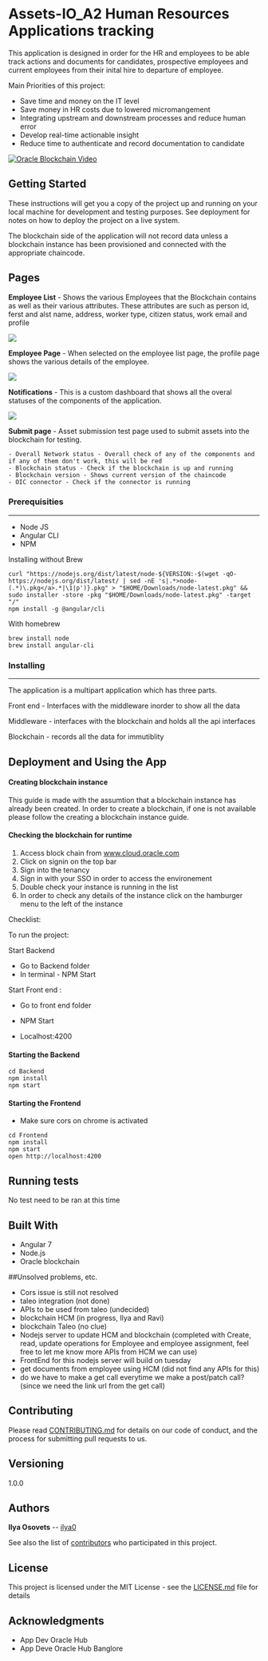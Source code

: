 # Assets-IO_A2 Human Resources Applications tracking


This application is designed in order for the HR and employees to be able track actions and documents for candidates, prospective employees and current employees from their inital hire to departure of employee.


Main Priorities of this project:

* Save time and money on the IT level
* Save money in HR costs due to lowered micromangement
* Integrating upstream and downstream processes and reduce human error
* Develop real-time actionable insight
* Reduce time to authenticate and record documentation to candidate

[![Oracle Blockchain Video](screenshots/video.png)](https://www.youtube.com/watch?v=fiVH_93XT3w)

## Getting Started

These instructions will get you a copy of the project up and running on your local machine for development and testing purposes. See deployment for notes on how to deploy the project on a live system.

The blockchain side of the application will not record data unless a blockchain instance has been provisioned and connected with the appropriate chaincode.



## Pages

**Employee List** - Shows the various Employees that the Blockchain contains as well as their various attributes. These attributes are such as person id, ferst and alst name, address, worker type, citizen status, work email and profile

![](screenshots/emplist.png)

**Employee Page** - When selected on the employee list page, the profile page shows the various details of the employee.

![](screenshots/profile.png)

**Notifications** - This is a custom dashboard that shows all the overal statuses of the components of the application.

![](screenshots/noti.png)

**Submit page** - Asset submission test page used to submit assets into the blockchain for testing.



	- Overall Network status - Overall check of any of the components and if any of them don't work, this will be red
	- Blockchain status - Check if the blockchain is up and running
	- Blockchain version - Shows current version of the chaincode
	- OIC connector - Check if the connector is running



### Prerequisities
------
- Node JS
- Angular CLI
- NPM

Installing without Brew

```
curl "https://nodejs.org/dist/latest/node-${VERSION:-$(wget -qO- https://nodejs.org/dist/latest/ | sed -nE 's|.*>node-(.*)\.pkg</a>.*|\1|p')}.pkg" > "$HOME/Downloads/node-latest.pkg" && sudo installer -store -pkg "$HOME/Downloads/node-latest.pkg" -target "/"
npm install -g @angular/cli
```


With homebrew

```
brew install node
brew install angular-cli
```

### Installing
------
The application is a multipart application which has three parts. 

Front end - Interfaces with the middleware inorder to show all the data 

Middleware - interfaces with the blockchain and holds all the api interfaces

Blockchain - records all the data for immutiblity 

## Deployment and Using the App



#### Creating blockchain instance

This guide is made with the assumtion that a blockchain instance has already been created. In order to create a blockchain, if one is not available please follow the creating a blockchain instance guide.

#### Checking the blockchain for runtime

1. Access block chain from www.cloud.oracle.com
2. Click on signin on the top bar
3. Sign into the tenancy 
4. Sign in with your SSO in order to access the environement
5. Double check your instance is running in the list
6. In order to check any details of the instance click on the hamburger menu to the left of the instance



Checklist:


To run the project:

Start Backend 
- Go to Backend folder
- In terminal - NPM Start

Start Front end :
- Go to front end folder
- NPM Start

- Localhost:4200

#### Starting the Backend

```
cd Backend
npm install
npm start

```


#### Starting the Frontend

- Make sure cors on chrome is activated

```
cd Frontend
npm install
npm start
open http://localhost:4200

```


## Running tests

No test need to be ran at this time




## Built With

* Angular 7
* Node.js
* Oracle blockchain

##Unsolved problems, etc.

- Cors issue is still not resolved
- taleo integration (not done)
- APIs to be used from taleo (undecided)
- blockchain HCM (in progress, Ilya and Ravi)
- blockchain Taleo (no clue)
- Nodejs server to update HCM and blockchain (completed with Create, read, update operations for Employee and employee assignment, feel free to let me know more APIs from HCM we can use)
- FrontEnd for this nodejs server will build on tuesday
- get documents from employee using HCM (did not find any APIs for this)
- do we have to make a get call everytime we make a post/patch call? (since we need the link url from the get call)

## Contributing

Please read [CONTRIBUTING.md](CONTRIBUTING.md) for details on our code of conduct, and the process for submitting pull requests to us.

## Versioning

1.0.0

## Authors

**Ilya Osovets** -- [ilya0](https://github.com/ilya0)


See also the list of [contributors](https://github.com/your/project/contributors) who participated in this project.

## License

This project is licensed under the MIT License - see the [LICENSE.md](LICENSE.md) file for details

## Acknowledgments

* App Dev Oracle Hub
* App Deve Oracle Hub Banglore






